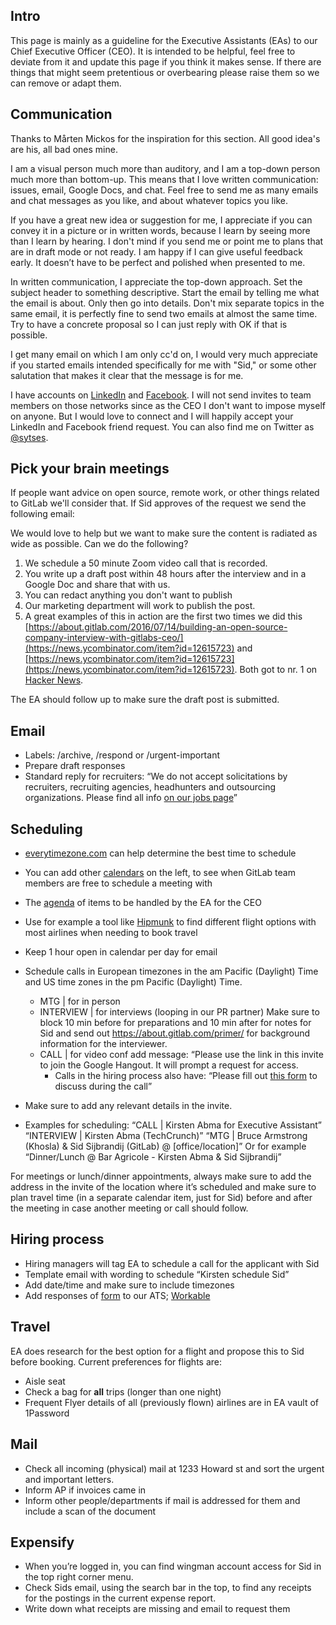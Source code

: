 ## Intro

This page is mainly as a guideline for the Executive Assistants (EAs) to our Chief Executive Officer (CEO). It is intended to be helpful, feel free to deviate from it and update this page if you think it makes sense. If there are things that might seem pretentious or overbearing please raise them so we can remove or adapt them.

## Communication

Thanks to Mårten Mickos for the inspiration for this section. All good idea's are his, all bad ones mine.

I am a visual person much more than auditory, and I am a top-down person much more than bottom-up. This means that I love written communication: issues, email, Google Docs, and chat. Feel free to send me as many emails and chat messages as you like, and about whatever topics you like.

If you have a great new idea or suggestion for me, I appreciate if you can convey it in a picture or in written words, because I learn by seeing more than I learn by hearing. I don't mind if you send me or point me to plans that are in draft mode or not ready. I am happy if I can give useful feedback early. It doesn’t have to be perfect and polished when presented to me.

In written communication, I appreciate the top-down approach. Set the subject header to something descriptive. Start the email by telling me what the email is about. Only then go into details. Don't mix separate topics in the same email, it is perfectly fine to send two emails at almost the same time. Try to have a concrete proposal so I can just reply with OK if that is possible.

I get many email on which I am only cc'd on, I would very much appreciate if you started emails intended specifically for me with "Sid," or some other salutation that makes it clear that the message is for me.

I have accounts on [LinkedIn](https://www.linkedin.com/in/sijbrandij) and [Facebook](https://www.facebook.com/sytse). I will not send invites to team members on those networks since as the CEO I don't want to impose myself on anyone. But I would love to connect and I will happily accept your LinkedIn and Facebook friend request. You can also find me on Twitter as [@sytses](https://twitter.com/sytses).

## Pick your brain meetings

If people want advice on open source, remote work, or other things related to GitLab we'll consider that. If Sid approves of the request we send the following email:

We would love to help but we want to make sure the content is radiated as wide as possible. Can we do the following?

1. We schedule a 50 minute Zoom video call that is recorded.
1. You write up a draft post within 48 hours after the interview and in a Google Doc and share that with us.
1. You can redact anything you don't want to publish
1. Our marketing department will work to publish the post.
1. A great examples of this in action are the first two times we did this [https://about.gitlab.com/2016/07/14/building-an-open-source-company-interview-with-gitlabs-ceo/](https://news.ycombinator.com/item?id=12615723) and [https://news.ycombinator.com/item?id=12615723](https://news.ycombinator.com/item?id=12615723). Both got to nr. 1 on [Hacker News](https://news.ycombinator.com/).

The EA should follow up to make sure the draft post is submitted.

## Email

* Labels: /archive, /respond or /urgent-important
* Prepare draft responses
* Standard reply for recruiters:
“We do not accept solicitations by recruiters, recruiting agencies, headhunters and outsourcing organizations. Please find all info [on our jobs page](https://about.gitlab.com/jobs/#no-recruiters)”

## Scheduling

* [everytimezone.com](http://www.everytimezone.com) can help determine the best time to schedule
* You can add other [calendars](calendar.google.com) on the left, to see when GitLab team members are free to schedule a meeting with
* The [agenda](https://docs.google.com/document/d/187Q355Q4IvrJ-uayVamoQmh0aXZ6eixAOE90jZspAY4/edit?ts=574610db&pli=1) of items to be handled by the EA for the CEO
* Use for example a tool like [Hipmunk](www.hipmunk.com) to find different flight options with most airlines when needing to book travel
* Keep 1 hour open in calendar per day for email
* Schedule calls in European timezones in the am Pacific (Daylight) Time and US time zones in the pm Pacific (Daylight) Time.
    * MTG | for in person
    * INTERVIEW | for interviews (looping in our PR partner)
    Make sure to block 10 min before for preparations and 10 min after for notes for Sid and send out https://about.gitlab.com/primer/ for background information for the interviewer.
    * CALL | for video conf
    add message:
    “Please use the link in this invite to join the Google Hangout. It will prompt a request for access.
	    * Calls in the hiring process also have:
	    “Please fill out [this form](https://docs.google.com/a/gitlab.com/forms/d/1lBq_oXaqpQRs-SeEs3EvpxFGK55Enqn_nzkLq2l3Rwg/viewform) to discuss during the call”

* Make sure to add any relevant details in the invite.
* Examples for scheduling:
“CALL | Kirsten Abma for Executive Assistant”
“INTERVIEW | Kirsten Abma (TechCrunch)”
“MTG | Bruce Armstrong (Khosla) & Sid Sijbrandij (GitLab) @ [office/location]”
Or for example “Dinner/Lunch @ Bar Agricole - Kirsten Abma & Sid Sijbrandij”

For meetings or lunch/dinner appointments, always make sure to add the address in the invite of the location where it’s scheduled and make sure to plan travel time (in a separate calendar item, just for Sid) before and after the meeting in case another meeting or call should follow.

## Hiring process

* Hiring managers will tag EA to schedule a call for the applicant with Sid
* Template email with wording to schedule “Kirsten schedule Sid”
* Add date/time and make sure to include timezones
* Add responses of [form](https://docs.google.com/a/gitlab.com/forms/d/1lBq_oXaqpQRs-SeEs3EvpxFGK55Enqn_nzkLq2l3Rwg/viewform) to our ATS; [Workable](https://gitlab.workable.com/backend)

## Travel

EA does research for the best option for a flight and propose this to Sid before booking.
Current preferences for flights are:
* Aisle seat
* Check a bag for **all** trips (longer than one night)
* Frequent Flyer details of all (previously flown) airlines are in EA vault of 1Password

## Mail

* Check all incoming (physical) mail at 1233 Howard st and sort the urgent and important letters.
* Inform AP if invoices came in
* Inform other people/departments if mail is addressed for them and include a scan of the document

## Expensify

* When you’re logged in, you can find wingman account access for Sid in the top right corner menu.
* Check Sids email, using the search bar in the top, to find any receipts for the postings in the current expense report.
* Write down what receipts are missing and email to request them
